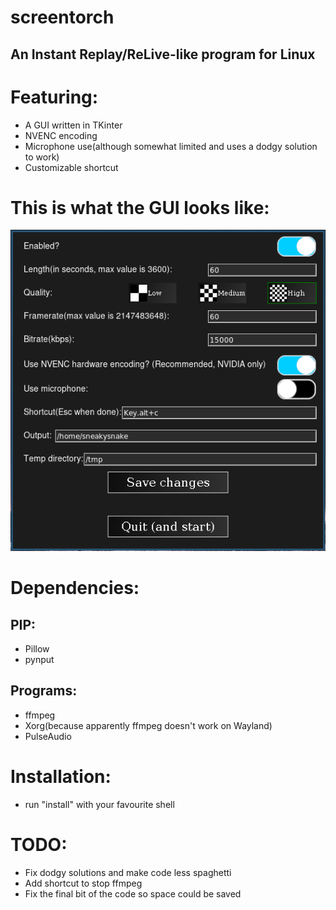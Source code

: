 # screentorch
## An Instant Replay/ReLive-like program for Linux

# Featuring:
- A GUI written in TKinter
- NVENC encoding
- Microphone use(although somewhat limited and uses a dodgy solution to work)
- Customizable shortcut

# This is what the GUI looks like:
![](assets/demo.png)

# Dependencies:
## PIP:
- Pillow
- pynput
## Programs:
- ffmpeg
- Xorg(because apparently ffmpeg doesn't work on Wayland)
- PulseAudio

# Installation:
- run "install" with your favourite shell

# TODO:
- Fix dodgy solutions and make code less spaghetti
- Add shortcut to stop ffmpeg
- Fix the final bit of the code so space could be saved

